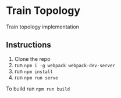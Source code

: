Train Topology
==============
Train topology implementation

Instructions
-----------
1. Clone the repo
3. run `npm i -g webpack webpack-dev-server`
2. run `npm install`
3. run `npm run serve`

To build run `npm run build`

